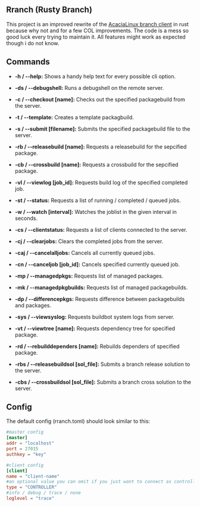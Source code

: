 ## Rranch (Rusty Branch)

This project is an improved rewrite of the [AcaciaLinux branch client](https://github.com/AcaciaLinux/branch) in rust because why not and for a few COL improvements. The code is a mess so good luck every trying to maintain it. All features might work as expected though i do not know.



## Commands

* **-h / --help:** Shows a handy help text for every possible cli option.

* **-ds / --debugshell:** Runs a debugshell on the remote server.

* **-c / --checkout [name]:** Checks out the specified packagebuild from the server.

* **-t / --template:** Creates a template packagbuild.

* **-s / --submit [filename]:** Submits the specified packagebuild file to the server.

* **-rb / --releasebuild [name]:** Requests a releasebuild for the sepcified package.

* **-cb / --crossbuild [name]:** Requests a crossbuild for the sepcified package.

* **-vl / --viewlog [job_id]:** Requests build log of the specified completed job.

* **-st / --status:** Requests a list of running / completed / queued jobs.

* **-w / --watch [interval]:** Watches the joblist in the given interval in seconds.

* **-cs / --clientstatus:** Requests a list of clients connected to the server.

* **-cj / --clearjobs:** Clears the completed jobs from the server.

* **-caj / --cancelalljobs:** Cancels all currently queued jobs.

* **-cn / --canceljob [job_id]:** Cancels specified currently queued job.

* **-mp / --managedpkgs:** Requests list of managed packages.

* **-mk / --managedpkgbuilds:** Requests list of managed packagebuilds.

* **-dp / --differencepkgs:** Requests difference between packagebuilds and packages.

* **-sys / --viewsyslog:** Requests buildbot system logs from server.

* **-vt / --viewtree [name]:** Requests dependency tree for specified package.

* **-rd / --rebuilddependers [name]:** Rebuilds dependers of specified package.

* **-rbs / --releasebuildsol [sol_file]:** Submits a branch release solution to the server.

* **-cbs / --crossbuildsol [sol_file]:** Submits a branch cross solution to the server.

## Config

The default config (rranch.toml) should look similar to this:

```toml
#master config
[master]
addr = "localhost"
port = 27015
authkey = "key"

#client config
[client]
name = "client-name"
#an optional value you can omit if you just want to connect as controller
type = "CONTROLLER"
#info / debug / trace / none
loglevel = "trace"
```
